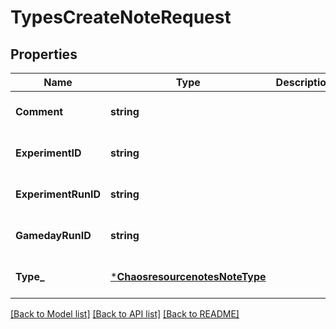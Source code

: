 # TypesCreateNoteRequest

## Properties
Name | Type | Description | Notes
------------ | ------------- | ------------- | -------------
**Comment** | **string** |  | [optional] [default to null]
**ExperimentID** | **string** |  | [optional] [default to null]
**ExperimentRunID** | **string** |  | [optional] [default to null]
**GamedayRunID** | **string** |  | [optional] [default to null]
**Type_** | [***ChaosresourcenotesNoteType**](chaosresourcenotes.NoteType.md) |  | [optional] [default to null]

[[Back to Model list]](../README.md#documentation-for-models) [[Back to API list]](../README.md#documentation-for-api-endpoints) [[Back to README]](../README.md)


